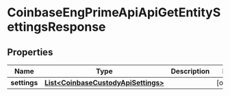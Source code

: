
# CoinbaseEngPrimeApiApiGetEntitySettingsResponse

## Properties
Name | Type | Description | Notes
------------ | ------------- | ------------- | -------------
**settings** | [**List&lt;CoinbaseCustodyApiSettings&gt;**](CoinbaseCustodyApiSettings.md) |  |  [optional]



